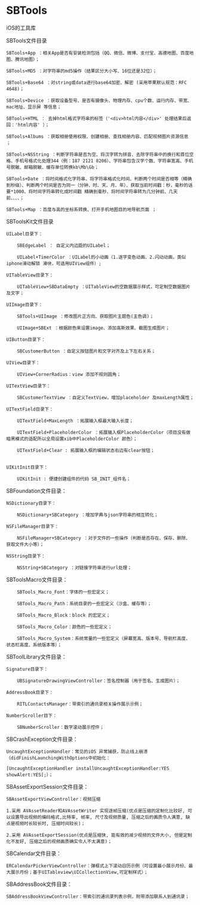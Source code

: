 # SBTools
iOS的工具库

SBTools文件目录

    SBTools+App ：相关App是否有安装检测包括（QQ、微信、微博、支付宝、高德地图、百度地图、腾讯地图）；
    
    SBTools+MD5 ：对字符串的md5操作（结果区分大小写、16位还是32位）；
    
    SBTools+Base64 ：对string或data进行base64加密、解密 (采用苹果默认规范：RFC 4648)；
    
    SBTools+Device ：获取设备型号、是否有摄像头、物理内存、cpu个数、运行内存、带宽、mac地址、显示屏 等信息；
    
    SBTools+HTML ： 去掉html格式字符串的标签（'<div>html内容</div>' 处理结果后返回：'html内容' ）；
    
    SBTools+Albums ：获取相册使用权限、创建相册、查找相册内容、匹配视频图片资源信息 ；
    
    SBTools+NSString ：判断字符串是否为空、将汉字转为拼音、去除字符串中的换行和首位空格、手机号格式化处理344（例：187 2121 8206）、字符串包含汉字个数、字符串宽高、手机号脱敏、邮箱脱敏、缓存单位转换kb\Mb\Gb；
    
    SBTools+Date ：将时间格式化字符串、将字符串格式化时间、判断两个时间是否相等（精确到秒级）、判断两个时间是否为同一（分钟、时、天、月、年）、获取当前时间戳：秒，毫秒的话要*1000、将时间字符串转化成时间戳 精确到毫秒、将时间字符串转为几分钟前、几天前、、、、；
    
    SBTools+Map ：百度与高的坐标系转换、打开手机地图目的地导航页面 ；


SBToolsKit文件目录

    UILabel目录下：
    
        SBEdgeLabel ： 自定义内边距的UILabel；
        
        UILabel+TimerColor ：UILabel的小动画（1.逐字变色动画、2.闪动动画，类似iphone滑动解锁 滑块，可适用UIView组件）;
        
    UITableView目录下：
        
        UITableView+SBDataEmpty ：UITableView的空数据展示样式，可定制空数据图片及文字；
        
    UIImage目录下：
        
        SBTools+UIImage ：修改图片正方向、获取图片主题色(主色调)；
        
        UIImage+SBExt ：根据颜色来设置image、添加高斯效果、截图生成图片；
        
    UIButton目录下：
    
        SBCustomerButton ：自定义按钮图片和文字对齐及上下左右关系；
        
    UIView目录下：
        
        UIView+CornerRadius：view 添加不规则圆角；
        
    UITextView目录下：
        
        SBCustomerTextView ：自定义TextView，增加placeholder 及maxLength属性；
        
    UITextField目录下：
        
        UITextField+MaxLength ：拓展输入框最大输入长度；
        
        UITextField+PlaceholderColor ：拓展输入框PlaceholderColor（项目没有做暗黑模式的适配所以全局设置xib中PlaceholderColor 颜色）；
        
        UITextField+Clear : 拓展输入框的编辑状态右边有clear按钮；
        
        
    UIKitInit目录下：
    
        UIKitInit : 便捷创建组件的代码 SB_INIT_组件名；
        
        
 SBFoundation文件目录：
    
    NSDictionary目录下：
    
        NSDictionary+SBCategory ：增加字典与json字符串的相互转化；
        
    NSFileManager目录下：
        
        NSFileManager+SBCategory ：对于文件的一些操作（判断是否存在、保存、删除、获取文件大小等）；
    
    NSString目录下：
        
        NSString+SBCategory ：对链接字符串进行url处理；
        
        
 SBToolsMacro文件目录：
 
        SBTools_Macro_Font：字体的一些宏定义；
        
        SBTools_Macro_Path：系统目录的一些宏定义（沙盒、缓存等）；
        
        SBTools_Macro_Block：block 的宏定义；
        
        SBTools_Macro_Color：颜色的一些宏定义；
        
        SBTools_Macro_System：系统常量的一些宏定义（屏幕宽高、版本号、导航栏高度、状态栏高度、系统版本等）；
        
 
SBToolLibrary文件目录：

    Signature目录下：
        
        UBSignatureDrawingViewController：签名控制器（用于签名、生成图片）；
        
    AddressBook目录下：
    
        RITLContactsManager：带索引的通讯录相关操作展示示例；
        
    NumberScroller目下：
        
        SBNumberScroller：数字滚动展示控件；
        
        
SBCrashException文件目录：

    UncaughtExceptionHandler：常见的iOS 异常捕获，防止线上崩溃（didFinishLaunchingWithOptions中初始化：    
    
    [UncaughtExceptionHandler installUncaughtExceptionHandler:YES showAlert:YES];）；
    
    
SBAssetExportSession文件目录：
    
    SBAssetExportViewController：视频压缩
    
    1.采用 AVAssetReader和AVAssetWriter 实现逐帧压缩(优点是压缩的定制化比较好, 可以设置导出视频的编码格式,比特率, 帧率, 尺寸及视频质量, 压缩之后的画质令人满意, 缺点是视频时长较长时, 压缩时间较长)；
    
    2.采用 AVAssetExportSession(优点是压缩快, 能有效的减少视频的文件大小, 但是定制化不友好, 压缩之后的视频画质确实令人不太满意)；
    
    
SBCalendar文件目录：

    ERCalendarPickerViewController：弹框式上下滚动日历示例（可设置最小展示月份、最大展示月份；基于UITableview\UICollectionView,可定制样式）；
    
SBAddressBook文件目录：

    SBAddressBookViewController：带索引的通讯录列表示例，附带添加联系人到通讯录；
    



    
       
        
       
        
        
        
        
        
